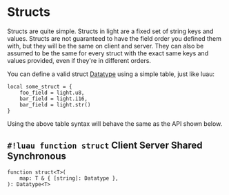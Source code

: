 # Structs

Structs are quite simple. Structs in light are a fixed set of string keys and values.
Structs are not guaranteed to have the field order you defined them with, but they will be the same on client and
server. They can also be assumed to be the same for every struct with the exact same keys and values provided, even if
they're in different orders.

You can define a valid struct [Datatype](../index.md) using a simple table, just like luau:

```luau
local some_struct = {
    foo_field = light.u8,
    bar_field = light.i16,
    bar_field = light.str()
}
```

Using the above table syntax will behave the same as the API shown below.

## `#!luau function struct` <span class="md-tag md-tag-icon md-tag--client">Client</span> <span class="md-tag md-tag-icon md-tag--server">Server</span> <span class="md-tag md-tag-icon md-tag--shared">Shared</span> <span class="md-tag md-tag-icon md-tag--sync">Synchronous</span>

```luau
function struct<T>(
    map: T & { [string]: Datatype },
): Datatype<T>
```
